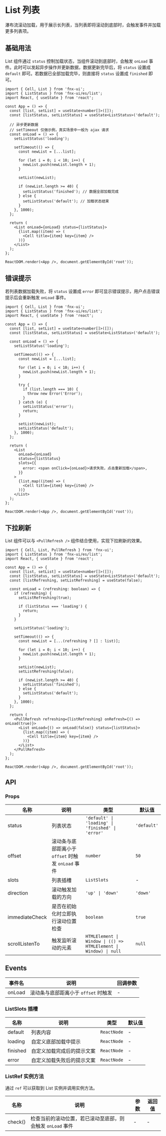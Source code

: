 # List 列表

瀑布流滚动加载，用于展示长列表，当列表即将滚动到底部时，会触发事件并加载更多列表项。

## 基础用法

List 组件通过 `status` 控制加载状态，当组件滚动到底部时，会触发 `onLoad` 事件。此时可以发起异步操作并更新数据，数据更新完毕后，将 `status` 设置成 `default` 即可。若数据已全部加载完毕，则直接将 `status` 设置成 `finished` 即可。

```tsx
import { Cell, List } from 'fnx-ui';
import { ListStatus } from 'fnx-ui/es/list';
import React, { useState } from 'react';

const App = () => {
  const [list, setList] = useState<number[]>([]);
  const [listStatus, setListStatus] = useState<ListStatus>('default');

  // 异步更新数据
  // setTimeout 仅做示例，真实场景中一般为 ajax 请求
  const onLoad = () => {
    setListStatus('loading');

    setTimeout(() => {
      const newList = [...list];

      for (let i = 0; i < 10; i++) {
        newList.push(newList.length + 1);
      }

      setList(newList);

      if (newList.length >= 40) {
        setListStatus('finished'); // 数据全部加载完成
      } else {
        setListStatus('default'); // 加载状态结束
      }
    }, 1000);
  };

  return (
    <List onLoad={onLoad} status={listStatus}>
      {list.map((item) => (
        <Cell title={item} key={item} />
      ))}
    </List>
  );
};

ReactDOM.render(<App />, document.getElementById('root'));
```

## 错误提示

若列表数据加载失败，将 `status` 设置成 `error` 即可显示错误提示，用户点击错误提示后会重新触发 `onLoad` 事件。

```tsx
import { Cell, List } from 'fnx-ui';
import { ListStatus } from 'fnx-ui/es/list';
import React, { useState } from 'react';

const App = () => {
  const [list, setList] = useState<number[]>([]);
  const [listStatus, setListStatus] = useState<ListStatus>('default');

  const onLoad = () => {
    setListStatus('loading');

    setTimeout(() => {
      const newList = [...list];

      for (let i = 0; i < 10; i++) {
        newList.push(newList.length + 1);
      }

      try {
        if (list.length === 10) {
          throw new Error('Error');
        }
      } catch (e) {
        setListStatus('error');
        return;
      }

      setList(newList);
      setListStatus('default');
    }, 1000);
  };

  return (
    <List
      onLoad={onLoad}
      status={listStatus}
      slots={{
        error: <span onClick={onLoad}>请求失败，点击重新加载</span>,
      }}
    >
      {list.map((item) => (
        <Cell title={item} key={item} />
      ))}
    </List>
  );
};

ReactDOM.render(<App />, document.getElementById('root'));
```

## 下拉刷新

List 组件可以与 `<PullRefresh />` 组件结合使用，实现下拉刷新的效果。

```tsx
import { Cell, List, PullRefresh } from 'fnx-ui';
import { ListStatus } from 'fnx-ui/es/list';
import React, { useState } from 'react';

const App = () => {
  const [list, setList] = useState<number[]>([]);
  const [listStatus, setListStatus] = useState<ListStatus>('default');
  const [listRefreshing, setListRefreshing] = useState(false);

  const onLoad = (refreshing: boolean) => {
    if (refreshing) {
      setListRefreshing(true);

      if (listStatus === 'loading') {
        return;
      }
    }

    setListStatus('loading');

    setTimeout(() => {
      const newList = [...(refreshing ? [] : list)];

      for (let i = 0; i < 10; i++) {
        newList.push(newList.length + 1);
      }

      setList(newList);
      setListRefreshing(false);

      if (newList.length >= 40) {
        setListStatus('finished');
      } else {
        setListStatus('default');
      }
    }, 1000);
  };

  return (
    <PullRefresh refreshing={listRefreshing} onRefresh={() => onLoad(true)}>
      <List onLoad={() => onLoad(false)} status={listStatus}>
        {list.map((item) => (
          <Cell title={item} key={item} />
        ))}
      </List>
    </PullRefresh>
  );
};

ReactDOM.render(<App />, document.getElementById('root'));
```

## API

### Props

| 名称           | 说明                                               | 类型                                                             | 默认值      |
| -------------- | -------------------------------------------------- | ---------------------------------------------------------------- | ----------- |
| status         | 列表状态                                           | `'default' \| 'loading' \| 'finished' \| 'error'`                | `'default'` |
| offset         | 滚动条与底部距离小于 `offset` 时触发 `onLoad` 事件 | `number`                                                         | `50`        |
| slots          | 列表插槽                                           | `ListSlots`                                                      | -           |
| direction      | 滚动触发加载的方向                                 | `'up' \| 'down'`                                                 | `'down'`    |
| immediateCheck | 是否在初始化时立即执行滚动位置检查                 | `boolean`                                                        | `true`      |
| scrollListenTo | 触发监听滚动的元素                                 | `HTMLElement \| Window \| (() => HTMLElement \| Window) \| null` | `null`      |

## Events

| 事件名 | 说明                                 | 回调参数 |
| ------ | ------------------------------------ | -------- |
| onLoad | 滚动条与底部距离小于 `offset` 时触发 | -        |

### ListSlots 插槽

| 名称     | 说明                       | 类型        | 默认值 |
| -------- | -------------------------- | ----------- | ------ |
| default  | 列表内容                   | `ReactNode` | -      |
| loading  | 自定义底部加载中提示       | `ReactNode` | -      |
| finished | 自定义加载完成后的提示文案 | `ReactNode` | -      |
| error    | 自定义加载失败后的提示文案 | `ReactNode` | -      |

### ListRef 实例方法

通过 `ref` 可以获取到 List 实例并调用实例方法。

| 名称    | 说明                                                       | 参数 | 返回值 |
| ------- | ---------------------------------------------------------- | ---- | ------ |
| check() | 检查当前的滚动位置，若已滚动至底部，则会触发 `onLoad` 事件 | -    | -      |
